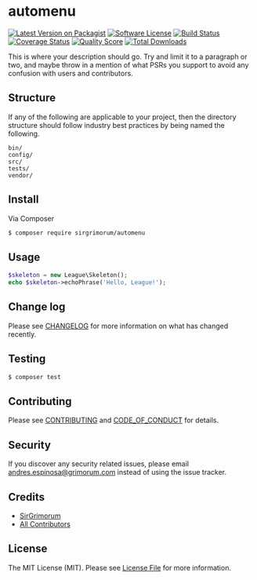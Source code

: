 # automenu

[![Latest Version on Packagist][ico-version]][link-packagist]
[![Software License][ico-license]](LICENSE.md)
[![Build Status][ico-travis]][link-travis]
[![Coverage Status][ico-scrutinizer]][link-scrutinizer]
[![Quality Score][ico-code-quality]][link-code-quality]
[![Total Downloads][ico-downloads]][link-downloads]

This is where your description should go. Try and limit it to a paragraph or two, and maybe throw in a mention of what
PSRs you support to avoid any confusion with users and contributors.

## Structure

If any of the following are applicable to your project, then the directory structure should follow industry best practices by being named the following.

```
bin/        
config/
src/
tests/
vendor/
```


## Install

Via Composer

``` bash
$ composer require sirgrimorum/automenu
```

## Usage

``` php
$skeleton = new League\Skeleton();
echo $skeleton->echoPhrase('Hello, League!');
```

## Change log

Please see [CHANGELOG](CHANGELOG.md) for more information on what has changed recently.

## Testing

``` bash
$ composer test
```

## Contributing

Please see [CONTRIBUTING](CONTRIBUTING.md) and [CODE_OF_CONDUCT](CODE_OF_CONDUCT.md) for details.

## Security

If you discover any security related issues, please email andres.espinosa@grimorum.com instead of using the issue tracker.

## Credits

- [SirGrimorum][link-author]
- [All Contributors][link-contributors]

## License

The MIT License (MIT). Please see [License File](LICENSE.md) for more information.

[ico-version]: https://img.shields.io/packagist/v/sirgrimorum/automenu.svg?style=flat-square
[ico-license]: https://img.shields.io/badge/license-MIT-brightgreen.svg?style=flat-square
[ico-travis]: https://img.shields.io/travis/sirgrimorum/automenu/master.svg?style=flat-square
[ico-scrutinizer]: https://img.shields.io/scrutinizer/coverage/g/sirgrimorum/automenu.svg?style=flat-square
[ico-code-quality]: https://img.shields.io/scrutinizer/g/sirgrimorum/automenu.svg?style=flat-square
[ico-downloads]: https://img.shields.io/packagist/dt/sirgrimorum/automenu.svg?style=flat-square

[link-packagist]: https://packagist.org/packages/sirgrimorum/automenu
[link-travis]: https://travis-ci.org/sirgrimorum/automenu
[link-scrutinizer]: https://scrutinizer-ci.com/g/sirgrimorum/automenu/code-structure
[link-code-quality]: https://scrutinizer-ci.com/g/sirgrimorum/automenu
[link-downloads]: https://packagist.org/packages/sirgrimorum/automenu
[link-author]: https://github.com/sirgrimorum
[link-contributors]: ../../contributors
